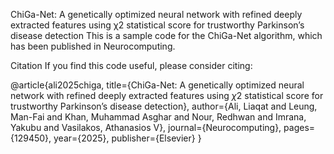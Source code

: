 ChiGa-Net: A genetically optimized neural network with refined deeply extracted features using χ2 statistical score for trustworthy Parkinson’s disease detection
This is a sample code for the ChiGa-Net algorithm, which has been published in Neurocomputing.

Citation
If you find this code useful, please consider citing:

@article{ali2025chiga,
  title={ChiGa-Net: A genetically optimized neural network with refined deeply extracted features using $\chi$2 statistical score for trustworthy Parkinson’s disease detection},
  author={Ali, Liaqat and Leung, Man-Fai and Khan, Muhammad Asghar and Nour, Redhwan and Imrana, Yakubu and Vasilakos, Athanasios V},
  journal={Neurocomputing},
  pages={129450},
  year={2025},
  publisher={Elsevier}
}

